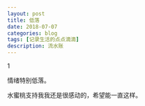 ```yaml
---
layout: post
title: 低落
date: 2018-07-07
categories: blog
tags: [记录生活的点点滴滴]
description: 流水账
---
```


1 

情绪特别低落。

水蜜桃支持我我还是很感动的，希望能一直这样。





